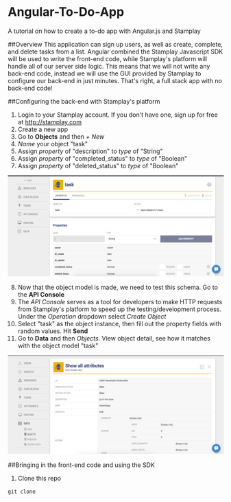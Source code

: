 # Angular-To-Do-App
A tutorial on how to create a to-do app with Angular.js and Stamplay

##Overview
This application can sign up users, as well as create, complete, and delete tasks from a list. Angular combined the Stamplay Javascript SDK will be used
to write the front-end code, while Stamplay's platform will handle all of our server side logic. This means that we will not write any back-end code, instead
we will use the GUI provided by Stamplay to configure our back-end in just minutes. That's right, a full stack app with no back-end code!

##Configuring the back-end with Stamplay's platform
1. Login to your Stamplay account. If you don't have one, sign up for free at http://stamplay.com
2. Create a new app
3. Go to **Objects** and then *+ New*
4. *Name* your object "task"
5. Assign *property* of "description" to *type* of "String"
6. Assign *property* of "completed_status" to *type* of "Boolean"
7. Assign *property* of "deleted_status" to *type* of "Boolean"

![GitHub Logo](public/images/objectSection.png)

8. Now that the object model is made, we need to test this schema. Go to the **API Console**
9. The *API Console* serves as a tool for developers to make HTTP requests from Stamplay's platform to speed up the testing/development
process. Under the *Operation* dropdown select *Create Object*
10. Select "task" as the object instance, then fill out the property fields with random values. Hit **Send**
11. Go to **Data** and then *Objects*. View object detail, see how it matches with the object model "task"

![GitHub Logo](public/images/dataSection.png)

##Bringing in the front-end code and using the SDK
1. Clone this repo
```
git clone
```
